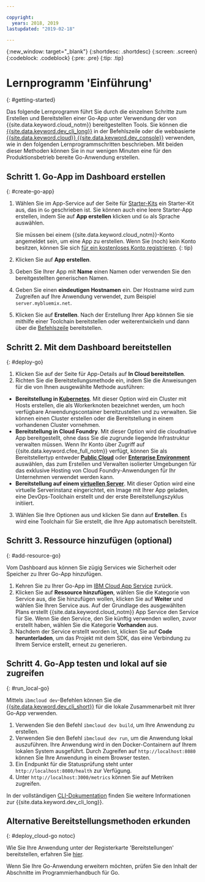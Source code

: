 ```yaml
---

copyright:
  years: 2018, 2019
lastupdated: "2019-02-18"

---
```


{:new_window: target="_blank"}
{:shortdesc: .shortdesc}
{:screen: .screen}
{:codeblock: .codeblock}
{:pre: .pre}
{:tip: .tip}

# Lernprogramm 'Einführung'
{: #getting-started}

Das folgende Lernprogramm führt Sie durch die einzelnen Schritte zum Erstellen und Bereitstellen einer Go-App unter Verwendung der von {{site.data.keyword.cloud_notm}} bereitgestellten Tools. Sie können die [{{site.data.keyword.dev_cli_long}}](/docs/cli/index.html#ibmcloud-cli) in der Befehlszeile oder die webbasierte [{{site.data.keyword.cloud}} {{site.data.keyword.dev_console}}](https://cloud.ibm.com/developer/appservice/dashboard) verwenden, wie in den folgenden Lernprogrammschritten beschrieben. Mit beiden dieser Methoden können Sie in nur wenigen Minuten eine für den Produktionsbetrieb bereite Go-Anwendung erstellen.

## Schritt 1. Go-App im Dashboard erstellen
{: #create-go-app}

1. Wählen Sie im App-Service auf der Seite für [Starter-Kits](https://cloud.ibm.com/developer/appservice/starter-kits) ein Starter-Kit aus, das in `Go` geschrieben ist. Sie können auch eine leere Starter-App erstellen, indem Sie auf **App erstellen** klicken und `Go` als Sprache auswählen.

    Sie müssen bei einem {{site.data.keyword.cloud_notm}}-Konto angemeldet sein, um eine App zu erstellen. Wenn Sie (noch) kein Konto besitzen, können Sie sich [für ein kostenloses Konto registrieren](https://cloud.ibm.com/registration).
    {: tip}

3. Klicken Sie auf **App erstellen**.
4. Geben Sie Ihrer App mit **Name** einen Namen oder verwenden Sie den bereitgestellten generischen Namen.
5. Geben Sie einen **eindeutigen Hostnamen** ein. Der Hostname wird zum Zugreifen auf Ihre Anwendung verwendet, zum Beispiel `server.mybluemix.net`.
6. Klicken Sie auf **Erstellen**. Nach der Erstellung Ihrer App können Sie sie mithilfe einer Toolchain bereitstellen oder weiterentwickeln und dann über die [Befehlszeile](/docs/cli/index.html#ibmcloud-cli) bereitstellen. 

## Schritt 2. Mit dem Dashboard bereitstellen
{: #deploy-go}

1. Klicken Sie auf der Seite für App-Details auf **In Cloud bereitstellen**.
2. Richten Sie die Bereitstellungsmethode ein, indem Sie die Anweisungen für die von Ihnen ausgewählte Methode ausführen: 
  * **Bereitstellung in [Kubernetes](/docs/apps/deploying/containers.html#containers)**. Mit dieser Option wird ein Cluster mit Hosts erstellen, die als Workerknoten bezeichnet werden, um hoch verfügbare Anwendungscontainer bereitzustellen und zu verwalten. Sie können einen Cluster erstellen oder die Bereitstellung in einem vorhandenen Cluster vornehmen.
  * **Bereitstellung in Cloud Foundry**. Mit dieser Option wird die cloudnative App bereitgestellt, ohne dass Sie die zugrunde liegende Infrastruktur verwalten müssen. Wenn Ihr Konto über Zugriff auf {{site.data.keyword.cfee_full_notm}} verfügt, können Sie als Bereitstellertyp entweder **[Public Cloud](/docs/cloud-foundry-public/about-cf.html#about-cf)** oder **[Enterprise Environment](/docs/cloud-foundry-public/cfee.html#cfee)** auswählen, das zum Erstellen und Verwalten isolierter Umgebungen für das exklusive Hosting von Cloud Foundry-Anwendungen für Ihr Unternehmen verwendet werden kann. 
  * **Bereitstellung auf einem [virtuellen Server](/docs/apps/vsi-deploy.html#vsi-deploy)**. Mit dieser Option wird eine virtuelle Serverinstanz eingerichtet, ein Image mit Ihrer App geladen, eine DevOps-Toolchain erstellt und der erste Bereitstellungszyklus initiiert. 

3. Wählen Sie Ihre Optionen aus und klicken Sie dann auf **Erstellen**. Es wird eine Toolchain für Sie erstellt, die Ihre App automatisch bereitstellt.

## Schritt 3. Ressource hinzufügen (optional)
{: #add-resource-go}

Vom Dashboard aus können Sie zügig Services wie Sicherheit oder Speicher zu Ihrer Go-App hinzufügen.

1. Kehren Sie zu Ihrer Go-App im [IBM Cloud App Service](https://cloud.ibm.com/developer/appservice/dashboard) zurück.
2. Klicken Sie auf **Ressource hinzufügen**, wählen Sie die Kategorie von Service aus, die Sie hinzufügen wollen, klicken Sie auf **Weiter** und wählen Sie Ihren Service aus. Auf der Grundlage des ausgewählten Plans erstellt {{site.data.keyword.cloud_notm}} App Service den Service für Sie. Wenn Sie den Service, den Sie künftig verwenden wollen, zuvor erstellt haben, wählen Sie die Kategorie **Vorhanden** aus.
3. Nachdem der Service erstellt worden ist, klicken Sie auf **Code herunterladen**, um das Projekt mit dem SDK, das eine Verbindung zu Ihrem Service erstellt, erneut zu generieren.

## Schritt 4. Go-App testen und lokal auf sie zugreifen
{: #run_local-go}

Mittels `ibmcloud dev`-Befehlen können Sie die [{{site.data.keyword.dev_cli_short}}](/docs/cli/index.html#ibmcloud-cli) für die lokale Zusammenarbeit mit Ihrer Go-App verwenden.

1. Verwenden Sie den Befehl `ibmcloud dev build`, um Ihre Anwendung zu erstellen.
2. Verwenden Sie den Befehl `ibmcloud dev run`, um die Anwendung lokal auszuführen. Ihre Anwendung wird in den Docker-Containern auf Ihrem lokalen System ausgeführt. Durch Zugreifen auf `http://localhost:8080` können Sie Ihre Anwendung in einem Browser testen.
3. Ein Endpunkt für die Statusprüfung steht unter `http://localhost:8080/health` zur Verfügung.
4. Unter `http://localhost:3000/metrics` können Sie auf Metriken zugreifen.

In der vollständigen [CLI-Dokumentation](/docs/cli/index.html#ibmcloud-cli) finden Sie weitere Informationen zur {{site.data.keyword.dev_cli_long}}.

## Alternative Bereitstellungsmethoden erkunden
{: #deploy_cloud-go notoc}

Wie Sie Ihre Anwendung unter der Registerkarte 'Bereitstellungen' bereitstellen, erfahren Sie [hier](/docs/go/deploying_apps.html).  

Wenn Sie Ihre Go-Anwendung erweitern möchten, prüfen Sie den Inhalt der Abschnitte im Programmierhandbuch für Go.
